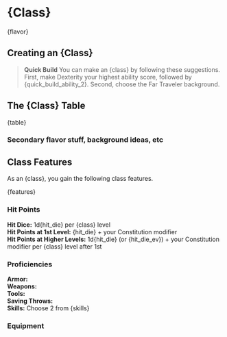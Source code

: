 <a id="{class}"></a>

# {Class}


{flavor}

## Creating an {Class}

> **Quick Build**
> You can make an {class} by following these suggestions.  First, make Dexterity your highest ability score, followed by {quick_build_ability_2}.  Second, choose the Far Traveler background.

## The {Class} Table

<div class="{class}-table">

{table}

</div>


### Secondary flavor stuff, background ideas, etc


## Class Features

As an {class}, you gain the following class features.

{features}


### Hit Points

**Hit Dice:** 1d{hit_die} per {class} level<br/>
**Hit Points at 1st Level:** {hit_die} + your Constitution modifier<br/>
**Hit Points at Higher Levels:** 1d{hit_die} (or {hit_die_ev}) + your Constitution modifier per {class} level after 1st


### Proficiencies

**Armor:**<br/>
**Weapons:**<br/>
**Tools:**<br/>
**Saving Throws:**<br/>
**Skills:** Choose 2 from {skills}


### Equipment
